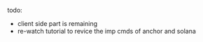 todo:
- client side part is remaining
- re-watch tutorial to revice the imp cmds of anchor and solana
